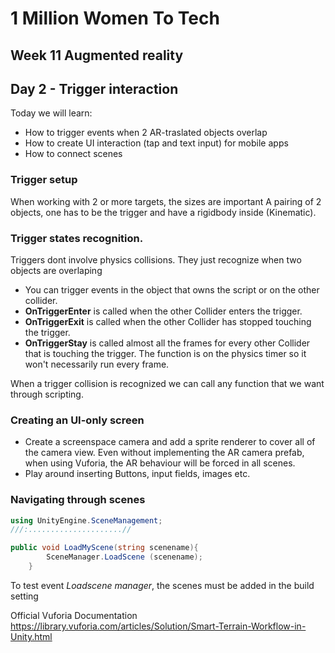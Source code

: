 
# 1 Million Women To Tech 

## Week 11 Augmented reality

## Day 2 -   Trigger interaction

Today we will learn:

* How to trigger events when 2 AR-traslated objects overlap
* How to create UI interaction (tap and text input)  for mobile apps 
* How to connect scenes


### Trigger setup

When working with 2 or more targets, the sizes are important
A pairing of 2 objects, one has to be the trigger and have a rigidbody inside (Kinematic).

### Trigger states recognition.
Triggers dont involve physics collisions. They just recognize when two objects are overlaping

* You can trigger events in the object that owns the script or on the other collider.
* **OnTriggerEnter** is called when the other Collider enters the trigger.
* **OnTriggerExit** is called when the  other Collider has stopped touching the trigger.
* **OnTriggerStay** is called almost all the frames for every  other Collider  that is touching the trigger. The function is on the physics timer so it won't necessarily run every frame.

When a trigger collision is recognized we can call any function that we want through scripting.


### Creating an UI-only screen

* Create a screenspace camera and add a sprite renderer to cover all of the camera view. Even without implementing the AR camera prefab, when using Vuforia, the AR behaviour will be forced in all scenes.
* Play around inserting Buttons, input fields, images etc.



### Navigating through scenes


```csharp
using UnityEngine.SceneManagement;
///:.....................//

public void LoadMyScene(string scenename){
		SceneManager.LoadScene (scenename);
	}
```
To test event *Loadscene manager*, the scenes must be added in the build setting

Official Vuforia Documentation
https://library.vuforia.com/articles/Solution/Smart-Terrain-Workflow-in-Unity.html

